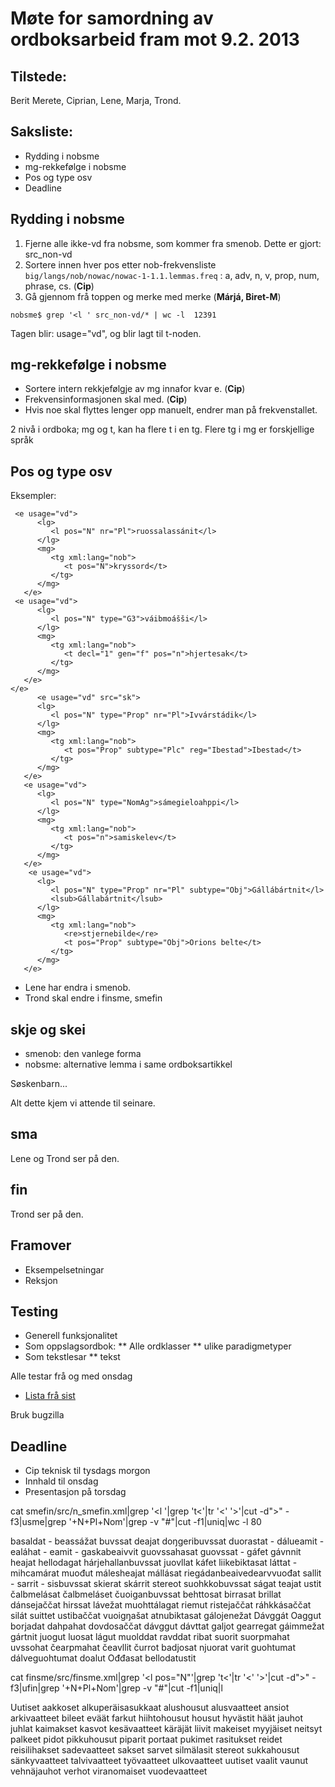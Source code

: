 # Møte for samordning av ordboksarbeid fram mot 9.2. 2013

## Tilstede:

Berit Merete, Ciprian, Lene, Marja, Trond.

## Saksliste:

- Rydding i nobsme
- mg-rekkefølge i nobsme
- Pos og type osv
- Deadline

## Rydding i nobsme

1. Fjerne alle ikke-vd fra nobsme, som kommer fra smenob. Dette er gjort: src_non-vd
2. Sortere innen hver pos etter nob-frekvensliste
   `big/langs/nob/nowac/nowac-1-1.1.lemmas.freq` :
   a, adv, n, v, prop, num, phrase, cs. (**Cip**)
3. Gå gjennom frå toppen og merke med merke (**Márjá, Biret-M**)

```
nobsme$ grep '<l ' src_non-vd/* | wc -l  12391
```

Tagen blir: usage="vd", og blir lagt til t-noden.

## mg-rekkefølge i nobsme

- Sortere intern rekkjefølgje av mg innafor kvar e. (**Cip**)
- Frekvensinformasjonen skal med. (**Cip**)
- Hvis noe skal flyttes lenger opp manuelt, endrer man på frekvenstallet.

2 nivå i ordboka; mg og t, kan ha flere t i en tg.
Flere tg i mg er forskjellige språk

## Pos og type osv

Eksempler:

```
 <e usage="vd">
      <lg>
         <l pos="N" nr="Pl">ruossalassánit</l>
      </lg>
      <mg>
         <tg xml:lang="nob">
            <t pos="N">kryssord</t>
         </tg>
      </mg>
   </e>
 <e usage="vd">
      <lg>
         <l pos="N" type="G3">váibmoášši</l>
      </lg>
      <mg>
         <tg xml:lang="nob">
            <t decl="1" gen="f" pos="n">hjertesak</t>
         </tg>
      </mg>
   </e>
</e>
      <e usage="vd" src="sk">
      <lg>
         <l pos="N" type="Prop" nr="Pl">Ivvárstádik</l>
      </lg>
      <mg>
         <tg xml:lang="nob">
            <t pos="Prop" subtype="Plc" reg="Ibestad">Ibestad</t>
         </tg>
      </mg>
   </e>
   <e usage="vd">
      <lg>
         <l pos="N" type="NomAg">sámegieloahppi</l>
      </lg>
      <mg>
         <tg xml:lang="nob">
            <t pos="n">samiskelev</t>
         </tg>
      </mg>
   </e>
    <e usage="vd">
      <lg>
         <l pos="N" type="Prop" nr="Pl" subtype="Obj">Gállábártnit</l>
         <lsub>Gállabártnit</lsub>
      </lg>
      <mg>
         <tg xml:lang="nob">
            <re>stjernebilde</re>
            <t pos="Prop" subtype="Obj">Orions belte</t>
         </tg>
      </mg>
   </e>
```

- Lene har endra i smenob.
- Trond skal endre i finsme, smefin

## skje og skei

- smenob: den vanlege forma
- nobsme: alternative lemma i same ordboksartikkel

Søskenbarn...

Alt dette kjem vi attende til seinare.

## sma

Lene og Trond ser på den.

## fin

Trond ser på den.

## Framover

- Eksempelsetningar
- Reksjon

## Testing

- Generell funksjonalitet
- Som oppslagsordbok:
  ** Alle ordklasser
  ** ulike paradigmetyper
- Som tekstlesar
  \*\* tekst

Alle testar frå og med onsdag

- [Lista frå sist](/dicts/checklist.html)

Bruk bugzilla

## Deadline

- Cip teknisk til tysdags morgon
- Innhald til onsdag
- Presentasjon på torsdag

cat smefin/src/n_smefin.xml|grep '<l '|grep 't<'|tr '<' '>'|cut -d">" -f3|usme|grep '+N+Pl+Nom'|grep -v "#"|cut -f1|uniq|wc -l
80

basaldat -
beassážat
buvssat
deajat
doŋgeribuvssat
duorastat -
dálueamit -
ealáhat -
eamit -
gaskabeaivvit
guovssahasat
guovssat -
gáfet
gávnnit
heajat
hellodagat
hárjehallanbuvssat
juovllat
káfet
liikebiktasat
láttat -
mihcamárat
muođut
málesheajat
mállásat
riegádanbeaivedearvvuođat
sallit -
sarrit -
sisbuvssat
skierat
skárrit
stereot
suohkkobuvssat
ságat
teajat
ustit
čalbmelásat
čalbmeláset
čuoiganbuvssat
behttosat
birrasat
brillat
dánsejaččat
hirssat
lávežat
muohttálagat
riemut
ristejaččat
ráhkkásaččat
silát
suittet
ustibaččat
vuoigŋašat
atnubiktasat
gálojenežat
Dávggát
Oaggut
borjadat
dahpahat
dovdosaččat
dávggut
dávttat
galjot
gearregat
gáimmežat
gártnit
juogut
luosat
lágut
muolddat
ravddat
ribat
suorit
suorpmahat
uvssohat
čearpmahat
čeavllit
čurrot
badjosat
njuorat
varit
guohtumat
dálveguohtumat
doalut
Ođđasat
bellodatustit

cat finsme/src/finsme.xml|grep '<l pos="N"'|grep 't<'|tr '<' '>'|cut -d">" -f3|ufin|grep '+N+Pl+Nom'|grep -v "#"|cut -f1|uniq|l

Uutiset
aakkoset
alkuperäisasukkaat
alushousut
alusvaatteet
ansiot
arkivaatteet
bileet
eväät
farkut
hiihtohousut
housut
hyvästit
häät
jauhot
juhlat
kaimakset
kasvot
kesävaatteet
käräjät
liivit
makeiset
myyjäiset
neitsyt
palkeet
pidot
pikkuhousut
piparit
portaat
pukimet
rasitukset
reidet
reisilihakset
sadevaatteet
sakset
sarvet
silmälasit
stereot
sukkahousut
sänkyvaatteet
talvivaatteet
työvaatteet
ulkovaatteet
uutiset
vaalit
vaunut
vehnäjauhot
verhot
viranomaiset
vuodevaatteet
